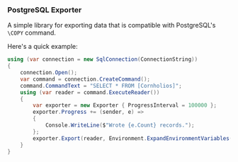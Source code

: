 ### PostgreSQL Exporter

A simple library for exporting data that is compatible with PostgreSQL's `\COPY` command.

Here's a quick example:

```cs
using (var connection = new SqlConnection(ConnectionString))
{
    connection.Open();
    var command = connection.CreateCommand();
    command.CommandText = "SELECT * FROM [Cornholios]";
    using (var reader = command.ExecuteReader())
    {
        var exporter = new Exporter { ProgressInterval = 100000 };
        exporter.Progress += (sender, e) =>
        {
            Console.WriteLine($"Wrote {e.Count} records.");
        };
        exporter.Export(reader, Environment.ExpandEnvironmentVariables("%USERPROFILE%\\Desktop\\Cornholios.tsv"));
    }
}
```
